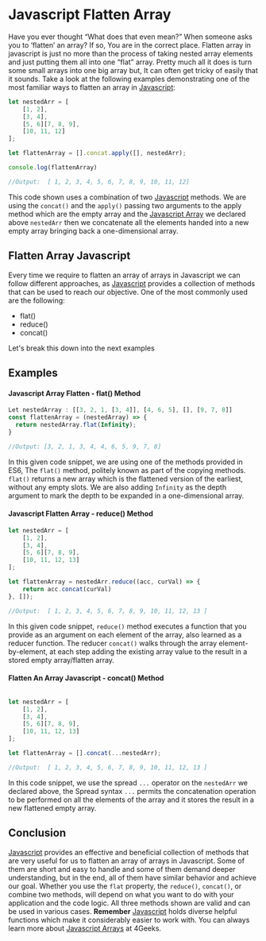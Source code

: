# Javascript Flatten Array



Have you ever thought “What does that even mean?” When someone asks you to ‘flatten’ an array? If so, You are in the correct place.
Flatten array in javascript is just no more than the process of taking nested array elements and just putting them all into one “flat” array. 
Pretty much all it does is turn some small arrays into one big array but, It can often get tricky of easily that it sounds. Take a look at the following examples demonstrating one of the most familiar ways to flatten an array in [Javascript](https://4geeks.com/lesson/what-is-javascript-learn-to-code-in-javascript):

```js
let nestedArr = [
    [1, 2],
    [3, 4],
    [5, 6][7, 8, 9],
    [10, 11, 12]
];

let flattenArray = [].concat.apply([], nestedArr);

console.log(flattenArray)

//Output:  [ 1, 2, 3, 4, 5, 6, 7, 8, 9, 10, 11, 12]

```

This code shown uses a combination of two [Javascript](https://4geeks.com/lesson/what-is-javascript-learn-to-code-in-javascript) methods. We are using the `concat()` and the `apply()` passing two arguments to the apply method which are the empty array and the [Javascript Array](https://4geeks.com/lesson/what-is-an-array-define-array)  we declared above `nestedArr` then we concatenate all the elements handed into a new empty array bringing back a one-dimensional array.


## Flatten Array Javascript

Every time we require to flatten an array of arrays in Javascript we can follow different approaches, as [Javascript](https://4geeks.com/lesson/what-is-javascript-learn-to-code-in-javascript) provides a collection of methods that can be used to reach our objective. One of the most commonly used are the following:

- flat()
- reduce()
- concat()

Let's break this down into the next examples 

## Examples

#### Javascript Array Flatten - flat() Method

```js
Let nestedArray : [[3, 2, 1, [3, 4]], [4, 6, 5], [], [9, 7, 8]]
const flattenArray = (nestedArray) => {
  return nestedArray.flat(Infinity); 
}

//Output: [3, 2, 1, 3, 4, 4, 6, 5, 9, 7, 8]

```

In this given code snippet, we are using one of the methods provided in ES6, The `flat()` method, politely known as part of the copying methods. `flat()`  returns a new array which is the flattened version of the earliest, without any empty slots. We are also adding `Infinity` as the depth argument to mark the depth to be expanded in a one-dimensional array.


#### Javascript Flatten Array - reduce() Method

```js
let nestedArr = [
    [1, 2],
    [3, 4],
    [5, 6][7, 8, 9],
    [10, 11, 12, 13]
];

let flattenArray = nestedArr.reduce((acc, curVal) => {
    return acc.concat(curVal)
}, []);

//Output:  [ 1, 2, 3, 4, 5, 6, 7, 8, 9, 10, 11, 12, 13 ]

```
In this given code snippet, `reduce()` method executes a function that you provide as an argument on each element of the array, also learned as a reducer function. The reducer `concat()` walks through the array element-by-element, at each step adding the existing array value to the result in a stored empty array/flatten array.

#### Flatten An Array Javascript -  concat() Method

```js

let nestedArr = [
    [1, 2],
    [3, 4],
    [5, 6][7, 8, 9],
    [10, 11, 12, 13]
];

let flattenArray = [].concat(...nestedArr);

//Output:  [ 1, 2, 3, 4, 5, 6, 7, 8, 9, 10, 11, 12, 13 ]

```
In this code snippet, we use the spread `...` operator on the `nestedArr` we declared above, the Spread syntax `...` permits the concatenation operation to be performed on all the elements of the array and it stores the result in a new flattened empty array.

## Conclusion

[Javascript](https://4geeks.com/lesson/what-is-javascript-learn-to-code-in-javascript) provides an effective and beneficial collection of methods that are very useful for us to flatten an array of arrays in Javascript. Some of them are short and easy to handle and some of them demand deeper understanding, but in the end, all of them have similar behavior and achieve our goal.  Whether you use the `flat` property, the `reduce()`, `concat()`, or combine two methods, will depend on what you want to do with your application and the code logic. All three methods shown are valid and can be used in various cases. **Remember** [Javascript](https://4geeks.com/lesson/what-is-javascript-learn-to-code-in-javascript) holds diverse helpful functions which make it considerably easier to work with. You can always learn more about [Javascript Arrays](https://4geeks.com/lesson/what-is-an-array-define-array) at 4Geeks.


